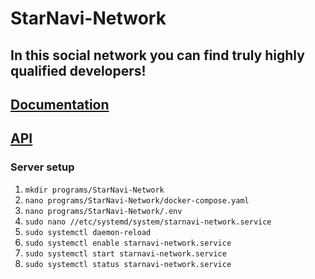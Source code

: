 # StarNavi-Network
## In this social network you can find truly highly qualified developers!

## [Documentation](app.swaggerhub.com/apis/SeniorVolodymyr/StarNavi-Network)
## [API](http://91.218.195.45:8003)

### Server setup
1. `mkdir programs/StarNavi-Network`
1. `nano programs/StarNavi-Network/docker-compose.yaml`
1. `nano programs/StarNavi-Network/.env`
1. `sudo nano //etc/systemd/system/starnavi-network.service`
1. `sudo systemctl daemon-reload`
1. `sudo systemctl enable starnavi-network.service`
1. `sudo systemctl start starnavi-network.service`
1. `sudo systemctl status starnavi-network.service`
